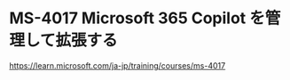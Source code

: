 # MS-4017 Microsoft 365 Copilot を管理して拡張する

https://learn.microsoft.com/ja-jp/training/courses/ms-4017

